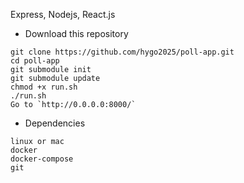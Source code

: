 Express, Nodejs, React.js

* Download this repository

```
git clone https://github.com/hygo2025/poll-app.git
cd poll-app
git submodule init
git submodule update
chmod +x run.sh
./run.sh
Go to `http://0.0.0.0:8000/`
```


* Dependencies

```
linux or mac
docker
docker-compose
git
```
